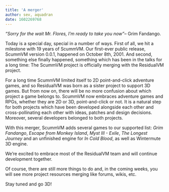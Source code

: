 ```yaml
---
title: 'A merger'
author: sev, aquadran
date: 1602269768
---
```


*“Sorry for the wait Mr. Flores, I’m ready to take you now”*– Grim Fandango.

Today is a special day, special in a number of ways. First of all, we hit a milestone with  19 years of ScummVM. Our first-ever public release, ScummVM version 0.0.1, happened on October 8th, 2001. And second, something else finally happened, something which has been in the talks for a long time: The ScummVM project is officially merging with the ResidualVM project.

For a long time ScummVM limited itself to 2D point-and-click adventure games, and so ResidualVM was born as a sister project to support 3D games. But from now on, there will be no more confusion about which project a game belongs to. ScummVM now embraces adventure games and RPGs, whether they are 2D or 3D, point-and-click or not. It is a natural step for both projects which have been developed alongside each other and cross-pollinating each other with ideas, patches and design decisions. Moreover, several developers belonged to both projects.

With this merger, ScummVM adds several games to our supported list: _Grim Fandango_, _Escape from Monkey Island_, _Myst III - Exile_, _The Longest Journey_ and an unfinished engine for _In Cold Blood_, as well as Wintermute 3D engine.

We’re excited to embrace most of the ResidualVM team and will continue development together.

Of course, there are still more things to do and, in the coming weeks, you will see more project resources merging like forums, wikis, etc.

Stay tuned and go 3D!

